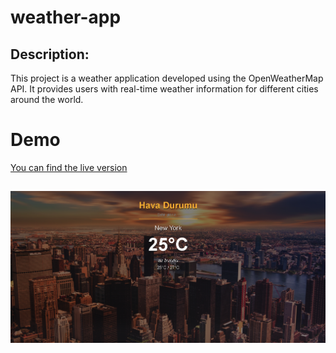 # weather-app

## Description:
This project is a weather application developed using the OpenWeatherMap API. It provides users with real-time weather information for different cities around the world.

# Demo
[You can find the live version](https://sametert.github.io/weather-app/)

##
![](weather.png)
